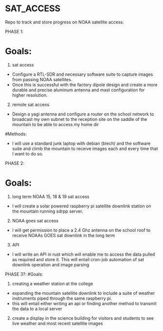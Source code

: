 # SAT_ACCESS
Repo to track and store progress on NOAA satellite access.

PHASE 1:
# Goals:
1. sat access
- Configure a RTL-SDR and necessary software suite to capture images from passing NOAA satellites. 
- Once this is successful with the factory dipole design and create a more durable and precise aluminum
  antenna and mast configuration for higher resolution. 
2. remote sat access 
- Design a yagi antenna and configure a router on the school network to broadcast my own subnet to
  the reception site on the saddle of the mountain to be able to access my home dir

#Methods: 
- I will use a standard junk laptop with debian (blech) and the software suite and climb the mountain
  to receive images each and every time that I want to do so. 

PHASE 2: 
# Goals: 
1. long term NOAA 15, 18 & 19 sat access
- I will create a solar powered raspberry pi satellite downlink station on the mountain running sdrpp
  server. 

2. NOAA goes sat access
- I will get permission to place a 2.4 Ghz antenna on the school roof to receive NOAAs GOES sat 
  downlink in the long term 

3. API 
- I will write an API in rust which will enable me to access the data pulled as required 
  and store it. This will entail cron-job automation of sat downlink operation and image parsing

PHASE 3?: 
#Goals: 
1. creating a weather station at the college
- expanding the mountain satellite downlink to include a suite of weather instruments piped through 
  the same raspberry pi.
- this will entail either writing an api or finding another method to transmit the data to a local server
2. create a display in the science building for visitors and students to see live weather and most 
  recent satellite images
